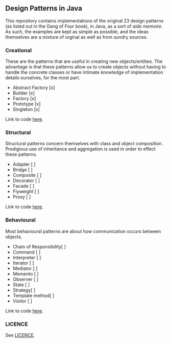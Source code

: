 ## Design Patterns in Java

This repository contains implementations of the original 23 design patterns (as listed out in the Gang of Four book), in Java, as a sort of *aide memoire*. As such, the examples
are kept as simple as possible, and the ideas themselves are a mixture of orginal as well as from sundry sources.

### Creational

These are the patterns that are useful in creating new objects/entities. The advantage is that these patterns allow us to create objects without having to handle the concrete
classes or have intimate knowledge of implementation details ourselves, for the most part.

  * Abstract Factory [x]
  * Builder [x]
  * Factory [x]
  * Prototype [x]
  * Singleton [x]

Link to code [here](src/main/java/com/z0ltan/designpatterns/creational).


### Structural

Structural patterns concern themselves with class and object composition. Prodigious use of inheritance and aggregation is used in order to effect these patterns.

  * Adapter [ ]
  * Bridge [ ]
  * Composite [ ]
  * Decorator [ ]
  * Facade [ ]
  * Flyweight [ ]
  * Proxy [ ]

Link to code [here](src/main/java/com/z0ltan/designpatterns/structural).

### Behavioural

Most behavioural patterns are about how communication occurs between objects.

  * Chain of Responsibility[ ]
  * Command [ ]
  * Interpreter [ ]
  * Iterator [ ]
  * Mediator [ ]
  * Memento [ ]
  * Observer [ ]
  * State [ ]
  * Strategy[ ]
  * Template method[ ]
  * Visitor [ ]

Link to code [here](src/main/java/com/z0ltan/designpatterns/behavioural).

### LICENCE

See [LICENCE](LICENSE.md).